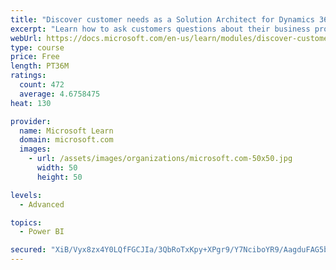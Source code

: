 ```yaml
---
title: "Discover customer needs as a Solution Architect for Dynamics 365 and Power Platform"
excerpt: "Learn how to ask customers questions about their business processes and feature requirements to create a viable solution."
webUrl: https://docs.microsoft.com/en-us/learn/modules/discover-customer-needs/
type: course
price: Free
length: PT36M
ratings:
  count: 472
  average: 4.6758475
heat: 130

provider:
  name: Microsoft Learn
  domain: microsoft.com
  images:
    - url: /assets/images/organizations/microsoft.com-50x50.jpg
      width: 50
      height: 50

levels:
  - Advanced

topics:
  - Power BI

secured: "XiB/Vyx8zx4Y0LQfFGCJIa/3QbRoTxKpy+XPgr9/Y7NciboYR9/AagduFAG5b9P5sBFaHk9kKPUt5oMTk9f7rYJAM5cXuRBMOOzoN/pVX7T4bSE92tP0uW1Zpi05psbHLJSPXQjikBDX/aLKLGGEGPoH/i5lIlrxmKwxFO+tv7RxYc/IzsJozOe2nL84oJg3G7nvmTM/onKBS3dVacFiF+fL7ukvUr3rIh5gVtPh6u/e6uVwM2u5RczIj1CWJ9uyk1JatjDhaaDtv/oaeN7d//CpfDj+pbwHXuthSR6lFBM6HncE4En6Ed1nUkhiQA3vW01cs06YkPtNwH+Er1T1ID/eInH+JFxF3mjtkdAGkVHIC4qmt2U7+5x06RN1jvTvuydGxn5D4+PofaM2bBUixYXaO9HGY2TnTt7PZjs4Ric=;V9ohQiHBHf7jr8ty9TS5/Q=="
---
```


